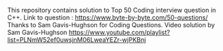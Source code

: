 This repository contains solution to Top 50 Coding interview question in C++.
Link to question : https://www.byte-by-byte.com/50-questions/
Thanks to Sam Gavis-Hughson for Coding Questions.
Video solution by Sam Gavis-Hughson https://www.youtube.com/playlist?list=PLNmW52ef0uwsjnM06LweaYEZr-wjPKBnj
